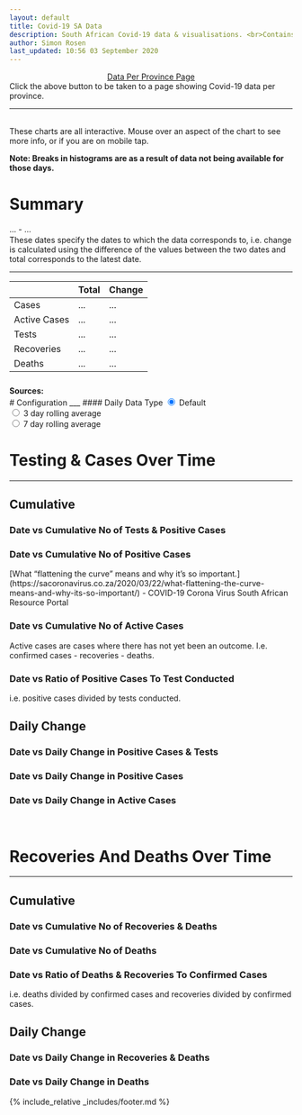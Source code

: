 ```yaml
---
layout: default
title: Covid-19 SA Data
description: South African Covid-19 data & visualisations. <br>Contains data for confirmed cases, tests, recoveries, deaths & active cases.
author: Simon Rosen
last_updated: 10:56 03 September 2020
---
```

<center><a href="/provinces" id="prov_page_btn" class="btn alt_btn_col">Data Per Province Page</a></center> 
Click the above button to be taken to a page showing Covid-19 data per province. 

___

<br>
These charts are all interactive. Mouse over an aspect of the chart to see more info, or if you are on mobile tap.
<br>

**Note: Breaks in histograms are as a result of data not being available for those days.**

# Summary
<div><div id="summary_tbl_interval" class = "date-cell">... - ...</div></div>
<p style="margin-top: 0.1rem;">
These dates specify the dates to which the data corresponds to, i.e. change is calculated using the difference of the 
values between the two dates and total corresponds to the latest date.
</p>

___

<!--| | Total | Change | Interval of Change | Sources | -->

<div>
    <table class = "centred">
        <thead>
            <tr class = "header">
                <th></th>
                <th>Total</th>
                <th>Change</th>
            </tr>
        </thead>
        <tbody>
            <tr class="highlight-hover">
                <td class="index">Cases</td>
                <td id = "tot_confirmed_td" class="bold">   ...   </td>
                <td id = "change_confirmed_td" class="bold">   ...   </td>
            </tr>
            <tr class="highlight-hover">
                <td class="index">Active Cases</td>
                <td id = "tot_active_td" class="bold">   ...   </td>
                <td id = "change_active_td" class="bold">   ...   </td>
            </tr>
            <tr class="highlight-hover">
                <td class="index">Tests</td>
                <td id = "tot_tests_td" class="bold">   ...   </td>
                <td id = "change_tests_td" class="bold">   ...   </td>
            </tr>
            <tr class="highlight-hover">
                <td class="index">Recoveries</td>
                <td id = "tot_recoveries_td" class="bold">   ...   </td>
                <td id = "change_recoveries_td" class="bold">   ...   </td>
            </tr>
            <tr class="highlight-hover">
                <td class="index">Deaths</td>
                <td id = "tot_deaths_td" class="bold">   ...   </td>
                <td id = "change_deaths_td" class="bold">   ...   </td>
            </tr>
        </tbody>
    </table>
</div>
<div style="padding-top: 0.6rem; padding-bottom: 0.1rem;"><strong>Sources:</strong> <div class="inline-div" id="summary_tbl_sources"></div></div>
# Configuration
___
#### Daily Data Type
<input type="radio" id="default_rb" name="daily_data_type" value="default" onchange="dailyDataTypeRBChanged(this);" checked='true'>
<label for="default_rb">Default</label><br>
<input type="radio" id="rol_avg_3_rb" name="daily_data_type" value="rol_avg_3" onchange="dailyDataTypeRBChanged(this);">
<label for="rol_avg_3_rb">3 day rolling average</label><br>
<input type="radio" id="rol_avg_7_rb" name="daily_data_type" value="rol_avg_7" onchange="dailyDataTypeRBChanged(this);">
<label for="rol_avg_7_rb">7 day rolling average</label>

# Testing & Cases Over Time
___
## Cumulative
### Date vs Cumulative No of Tests & Positive Cases 
<div class = "line-graph" id = "cumCasesTestsLineGraphDiv"></div>

### Date vs Cumulative No of Positive Cases
<div class = "line-graph" id = "cumCasesLineGraphDiv"></div>
[What “flattening the curve” means and why it’s so important.](https://sacoronavirus.co.za/2020/03/22/what-flattening-the-curve-means-and-why-its-so-important/) - COVID-19 Corona Virus South African Resource Portal

### Date vs Cumulative No of Active Cases
Active cases are cases where there has not yet been an outcome. I.e. confirmed cases - recoveries - deaths.
<div class = "line-graph" id = "cumActiveLineGraphDiv"></div>

### Date vs Ratio of Positive Cases To Test Conducted
i.e. positive cases divided by tests conducted. 
<div class = "line-graph" id = "cumCasesTestsRatioLineGraphDiv"></div>

<!--
##############
 DAILY CHANGE
##############
-->
## Daily Change
### Date vs Daily Change in Positive Cases & Tests
<div class = "line-graph" id = "dailyCasesTestsLineGraphDiv"></div>

### Date vs Daily Change in Positive Cases
<div class = "line-graph" id = "dailyCasesLineGraphDiv"></div>

### Date vs Daily Change in Active Cases
<div class = "line-graph" id = "dailyActiveLineGraphDiv"></div>

<!--
### Date vs No of Tests Per Day
<div class="iframeDiv" align="center">
    <iframe class="lazy" data-src="date_vs_daily_tests.html" scrolling="no" frameborder="0"></iframe>
</div>
Note, the data contained in this figure was obtained by calculating the difference between the daily 'total tested' statistics released by governement. As such this data may not directly correspond to the amount of tests actually conducted each day.
### Date vs No of Positive Cases Per Day Per Province
Note: You can click on provinces in the legend to hide or show them on the graph.
<div class="iframeDiv" align="center">
    <iframe class="lazy" data-src="date_vs_daily_cases_per_province.html" scrolling="no" frameborder="0"></iframe>
</div>
UNK - Unkown -->
<br>

# Recoveries And Deaths Over Time
___
## Cumulative
### Date vs Cumulative No of Recoveries & Deaths
<div class = "line-graph" id = "cumRecoveriesDeathsLineGraphDiv"></div>

### Date vs Cumulative No of Deaths
<div class = "line-graph" id = "cumDeathsLineGraphDiv"></div>

### Date vs Ratio of Deaths & Recoveries To Confirmed Cases
i.e. deaths divided by confirmed cases and recoveries divided by confirmed cases. 
<div class = "line-graph" id = "cumDeathsRecoveriesCasesRatioLineGraphDiv"></div>

## Daily Change
### Date vs Daily Change in Recoveries & Deaths
<!--<div class="iframeDiv" align="center">
    <iframe class="lazy" data-src="daily_deaths_recovered.html" scrolling="no" frameborder="0"></iframe>
</div>-->
<div class = "line-graph" id = "dailyRecoveriesDeathsLineGraphDiv"></div>

### Date vs Daily Change in Deaths
<!--<div class="iframeDiv" align="center">
    <iframe class="lazy" data-src="daily_deaths.html" scrolling="no" frameborder="0"></iframe>
</div>-->
<div class = "line-graph" id = "dailyDeathsLineGraphDiv"></div>

<!--
<br>
**Data last updated: 10:56 03 September 2020**
-->

{% include_relative _includes/footer.md %}

<script src = "js/graphs.js"></script>
<script src = "js/home.js"></script>
